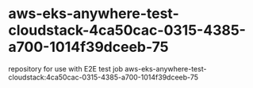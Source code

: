 # aws-eks-anywhere-test-cloudstack-4ca50cac-0315-4385-a700-1014f39dceeb-75
repository for use with E2E test job aws-eks-anywhere-test-cloudstack:4ca50cac-0315-4385-a700-1014f39dceeb-75
